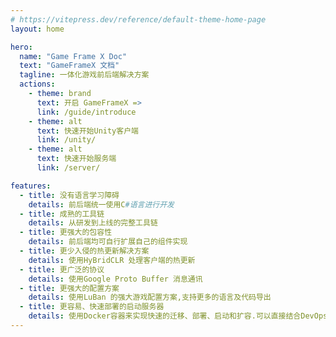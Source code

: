 ```yaml
---
# https://vitepress.dev/reference/default-theme-home-page
layout: home

hero:
  name: "Game Frame X Doc"
  text: "GameFrameX 文档"
  tagline: 一体化游戏前后端解决方案
  actions:
    - theme: brand
      text: 开启 GameFrameX =>
      link: /guide/introduce
    - theme: alt
      text: 快速开始Unity客户端
      link: /unity/
    - theme: alt
      text: 快速开始服务端
      link: /server/

features:
  - title: 没有语言学习障碍
    details: 前后端统一使用C#语言进行开发
  - title: 成熟的工具链
    details: 从研发到上线的完整工具链
  - title: 更强大的包容性
    details: 前后端均可自行扩展自己的组件实现
  - title: 更少入侵的热更新解决方案
    details: 使用HyBridCLR 处理客户端的热更新
  - title: 更广泛的协议
    details: 使用Google Proto Buffer 消息通讯
  - title: 更强大的配置方案
    details: 使用LuBan 的强大游戏配置方案,支持更多的语言及代码导出
  - title: 更容易、快速部署的启动服务器
    details: 使用Docker容器来实现快速的迁移、部署、启动和扩容.可以直接结合DevOps 来快速迭代
---
```



